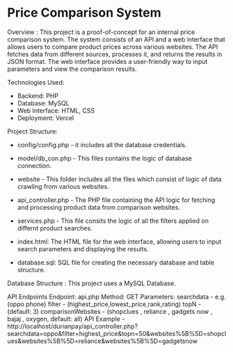 # Price Comparison System
Overview :
This project is a proof-of-concept for an internal price comparison system. The system consists of an API and a web interface that allows users to compare product prices across various websites. The API fetches data from different sources, processes it, and returns the results in JSON format. The web interface provides a user-friendly way to input parameters and view the comparison results.

Technologies Used:
- Backend: PHP
- Database: MySQL
- Web Interface: HTML, CSS
- Deployment: Vercel

Project Structure:
- config/config.php - it includes all the database credentials.

- model/db_con.php - This files contains the logic of database connection.

- website - This folder includes all the files which consist of logic of data crawling from various websites.

- api_controller.php - The PHP file containing the API logic for fetching and processing product data from comparison websites.

- services.php - This file consits the logic of all the filters applied on differnt product searches.

- index.html: The HTML file for the web interface, allowing users to input search parameters and displaying the results.

- database.sql: SQL file for creating the necessary database and table structure.


Database Structure :
This project uses a MySQL Database.

API Endpoints
Endpoint: api.php
Method: GET
Parameters:
searchdata - e.g.(oppo phone)
filter - (highest_price,lowest_price,rank,rating)
topN - (default: 3)
comparisonWebsites - (shopclues , reliance , gadgets now , bajaj , oxygen, default: all)
API Example - http://localhost/durianpay/api_controller.php?searchdata=oppo&filter=highest_price&topn=50&websites%5B%5D=shopclues&websites%5B%5D=reliance&websites%5B%5D=gadgetsnow

